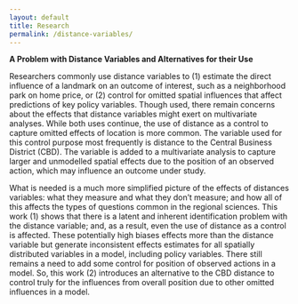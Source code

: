 ```yaml
---
layout: default
title: Research
permalink: /distance-variables/
---
```

**A Problem with Distance Variables and Alternatives for their Use**

Researchers commonly use distance variables to (1) estimate the direct influence of a landmark on an outcome of interest, such as a neighborhood park on home price, or (2) control for omitted spatial influences that affect predictions of key policy variables. Though used, there remain concerns about the effects that distance variables might exert on multivariate analyses. While both uses continue, the use of distance as a control to capture omitted effects of location is more common. The variable used for this control purpose most frequently is distance to the Central Business District (CBD). The variable is added to a multivariate analysis to capture larger and unmodelled spatial effects due to the position of an observed action, which may influence an outcome under study.

What is needed is a much more simplified picture of the effects of distances variables: what they measure and what they don’t measure; and how all of this affects the types of questions common in the regional sciences. This work (1) shows that there is a latent and inherent identification problem with the distance variable; and, as a result, even the use of distance as a control is affected. These potentially high biases effects more than the distance variable but generate inconsistent effects estimates for all spatially distributed variables in a model, including policy variables. There still remains a need to add some control for position of observed actions in a model. So, this work (2) introduces an alternative to the CBD distance to control truly for the influences from overall position due to other omitted influences in a model.
